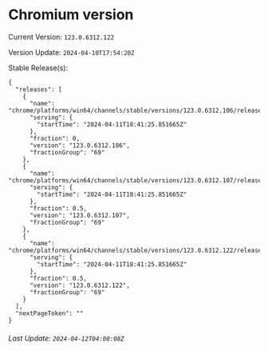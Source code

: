 # Chromium version

Current Version: `123.0.6312.122`

Version Update: `2024-04-10T17:54:20Z`

Stable Release(s):
```
{
  "releases": [
    {
      "name": "chrome/platforms/win64/channels/stable/versions/123.0.6312.106/releases/1712860885",
      "serving": {
        "startTime": "2024-04-11T18:41:25.851665Z"
      },
      "fraction": 0,
      "version": "123.0.6312.106",
      "fractionGroup": "69"
    },
    {
      "name": "chrome/platforms/win64/channels/stable/versions/123.0.6312.107/releases/1712860885",
      "serving": {
        "startTime": "2024-04-11T18:41:25.851665Z"
      },
      "fraction": 0.5,
      "version": "123.0.6312.107",
      "fractionGroup": "69"
    },
    {
      "name": "chrome/platforms/win64/channels/stable/versions/123.0.6312.122/releases/1712860885",
      "serving": {
        "startTime": "2024-04-11T18:41:25.851665Z"
      },
      "fraction": 0.5,
      "version": "123.0.6312.122",
      "fractionGroup": "69"
    }
  ],
  "nextPageToken": ""
}
```

###### Last Update: `2024-04-12T04:00:08Z`
        